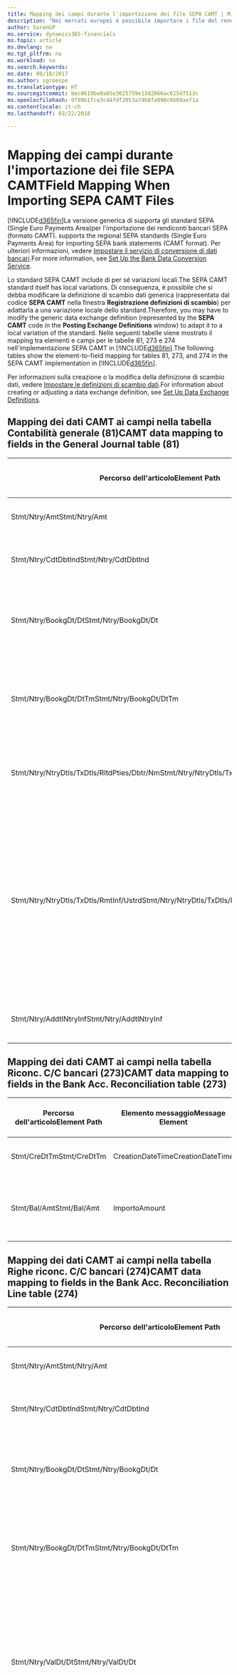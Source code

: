 ```yaml
---
title: Mapping dei campi durante l'importazione dei file SEPA CAMT | Microsoft Docs
description: "Nei mercati europei è possibile importare i file del rendiconto bancario negli standard SEPA (Single Euro Payments Area) locali."
author: SorenGP
ms.service: dynamics365-financials
ms.topic: article
ms.devlang: na
ms.tgt_pltfrm: na
ms.workload: na
ms.search.keywords: 
ms.date: 08/18/2017
ms.author: sgroespe
ms.translationtype: HT
ms.sourcegitcommit: bec0619be0a65e3625759e13d2866ac615d7513c
ms.openlocfilehash: 9f99b1fce3c44fdf2053a74b8fa090c6b69aef1a
ms.contentlocale: it-ch
ms.lasthandoff: 03/22/2018

---
```

# <a name="field-mapping-when-importing-sepa-camt-files"></a><span data-ttu-id="a1445-103">Mapping dei campi durante l'importazione dei file SEPA CAMT</span><span class="sxs-lookup"><span data-stu-id="a1445-103">Field Mapping When Importing SEPA CAMT Files</span></span>
[!INCLUDE[d365fin](includes/d365fin_md.md)]<span data-ttu-id="a1445-104">La versione generica di  supporta gli standard SEPA (Single Euro Payments Area)per l'importazione dei rendiconti bancari SEPA (formato CAMT).</span><span class="sxs-lookup"><span data-stu-id="a1445-104"> supports the regional SEPA standards (Single Euro Payments Area) for importing SEPA bank statements (CAMT format).</span></span> <span data-ttu-id="a1445-105">Per ulteriori informazioni, vedere [Impostare il servizio di conversione di dati bancari](bank-how-setup-bank-data-conversion-service.md).</span><span class="sxs-lookup"><span data-stu-id="a1445-105">For more information, see [Set Up the Bank Data Conversion Service](bank-how-setup-bank-data-conversion-service.md).</span></span>  

 <span data-ttu-id="a1445-106">Lo standard SEPA CAMT include di per sé variazioni locali.</span><span class="sxs-lookup"><span data-stu-id="a1445-106">The SEPA CAMT standard itself has local variations.</span></span> <span data-ttu-id="a1445-107">Di conseguenza, è possibile che si debba modificare la definizione di scambio dati generica (rappresentata dal codice **SEPA CAMT** nella finestra **Registrazione definizioni di scambio**) per adattarla a una variazione locale dello standard.</span><span class="sxs-lookup"><span data-stu-id="a1445-107">Therefore, you may have to modify the generic data exchange definition (represented by the **SEPA CAMT** code in the **Posting Exchange Definitions** window) to adapt it to a local variation of the standard.</span></span> <span data-ttu-id="a1445-108">Nelle seguenti tabelle viene mostrato il mapping tra elementi e campi per le tabelle 81, 273 e 274 nell'implementazione SEPA CAMT in [!INCLUDE[d365fin](includes/d365fin_md.md)].</span><span class="sxs-lookup"><span data-stu-id="a1445-108">The following tables show the element-to-field mapping for tables 81, 273, and 274 in the SEPA CAMT implementation in [!INCLUDE[d365fin](includes/d365fin_md.md)].</span></span>  

 <span data-ttu-id="a1445-109">Per informazioni sulla creazione o la modifica della definizione di scambio dati, vedere [Impostare le definizioni di scambio dati](across-how-to-set-up-data-exchange-definitions.md).</span><span class="sxs-lookup"><span data-stu-id="a1445-109">For information about creating or adjusting a data exchange definition, see [Set Up Data Exchange Definitions](across-how-to-set-up-data-exchange-definitions.md).</span></span>  

## <a name="camt-data-mapping-to-fields-in-the-general-journal-table-81"></a><span data-ttu-id="a1445-110">Mapping dei dati CAMT ai campi nella tabella Contabilità generale (81)</span><span class="sxs-lookup"><span data-stu-id="a1445-110">CAMT data mapping to fields in the General Journal table (81)</span></span>  

|<span data-ttu-id="a1445-111">Percorso dell'articolo</span><span class="sxs-lookup"><span data-stu-id="a1445-111">Element Path</span></span>|<span data-ttu-id="a1445-112">Elemento messaggio</span><span class="sxs-lookup"><span data-stu-id="a1445-112">Message Element</span></span>|<span data-ttu-id="a1445-113">Tipo di dati</span><span class="sxs-lookup"><span data-stu-id="a1445-113">Data Type</span></span>|<span data-ttu-id="a1445-114">Descrizione</span><span class="sxs-lookup"><span data-stu-id="a1445-114">Description</span></span>|<span data-ttu-id="a1445-115">Identificatore segno negativo</span><span class="sxs-lookup"><span data-stu-id="a1445-115">Negative-Sign Identifier</span></span>|<span data-ttu-id="a1445-116">Nr. campo</span><span class="sxs-lookup"><span data-stu-id="a1445-116">Field No.</span></span>|<span data-ttu-id="a1445-117">Nome campo</span><span class="sxs-lookup"><span data-stu-id="a1445-117">Field Name</span></span>|  
|------------------|---------------------|---------------|-----------------|-------------------------------|---------------|----------------|  
|<span data-ttu-id="a1445-118">Stmt/Ntry/Amt</span><span class="sxs-lookup"><span data-stu-id="a1445-118">Stmt/Ntry/Amt</span></span>|<span data-ttu-id="a1445-119">Importo</span><span class="sxs-lookup"><span data-stu-id="a1445-119">Amount</span></span>|<span data-ttu-id="a1445-120">Decimale</span><span class="sxs-lookup"><span data-stu-id="a1445-120">Decimal</span></span>|<span data-ttu-id="a1445-121">Specifica l'importo di denaro nel movimento cassa.</span><span class="sxs-lookup"><span data-stu-id="a1445-121">The amount of money in the cash entry</span></span>||<span data-ttu-id="a1445-122">13</span><span class="sxs-lookup"><span data-stu-id="a1445-122">13</span></span>|<span data-ttu-id="a1445-123">Importo</span><span class="sxs-lookup"><span data-stu-id="a1445-123">Amount</span></span>|  
|<span data-ttu-id="a1445-124">Stmt/Ntry/CdtDbtInd</span><span class="sxs-lookup"><span data-stu-id="a1445-124">Stmt/Ntry/CdtDbtInd</span></span>|<span data-ttu-id="a1445-125">CreditDebitIndicator</span><span class="sxs-lookup"><span data-stu-id="a1445-125">CreditDebitIndicator</span></span>|<span data-ttu-id="a1445-126">Testo</span><span class="sxs-lookup"><span data-stu-id="a1445-126">Text</span></span>|<span data-ttu-id="a1445-127">Indica se il movimento è un credito o un debito</span><span class="sxs-lookup"><span data-stu-id="a1445-127">Indicates whether the entry is a credit or a debit entry</span></span>|<span data-ttu-id="a1445-128">DBIT</span><span class="sxs-lookup"><span data-stu-id="a1445-128">DBIT</span></span>|<span data-ttu-id="a1445-129">13</span><span class="sxs-lookup"><span data-stu-id="a1445-129">13</span></span>|<span data-ttu-id="a1445-130">Importo</span><span class="sxs-lookup"><span data-stu-id="a1445-130">Amount</span></span>|  
|<span data-ttu-id="a1445-131">Stmt/Ntry/BookgDt/Dt</span><span class="sxs-lookup"><span data-stu-id="a1445-131">Stmt/Ntry/BookgDt/Dt</span></span>|<span data-ttu-id="a1445-132">Data</span><span class="sxs-lookup"><span data-stu-id="a1445-132">Date</span></span>|<span data-ttu-id="a1445-133">Data</span><span class="sxs-lookup"><span data-stu-id="a1445-133">Date</span></span>|<span data-ttu-id="a1445-134">Data in cui un movimento viene registrato in un conto nei registri di chi utilizza il conto</span><span class="sxs-lookup"><span data-stu-id="a1445-134">The date when an entry is posted to an account on the account servicer's books</span></span>||<span data-ttu-id="a1445-135">5</span><span class="sxs-lookup"><span data-stu-id="a1445-135">5</span></span>|<span data-ttu-id="a1445-136">Data di registrazione:</span><span class="sxs-lookup"><span data-stu-id="a1445-136">Posting Date</span></span>|  
|<span data-ttu-id="a1445-137">Stmt/Ntry/BookgDt/DtTm</span><span class="sxs-lookup"><span data-stu-id="a1445-137">Stmt/Ntry/BookgDt/DtTm</span></span>|<span data-ttu-id="a1445-138">DataOra</span><span class="sxs-lookup"><span data-stu-id="a1445-138">DateTime</span></span>|<span data-ttu-id="a1445-139">DataOra</span><span class="sxs-lookup"><span data-stu-id="a1445-139">DateTime</span></span>|<span data-ttu-id="a1445-140">Data e ora in cui un movimento viene registrato in un conto nei registri di chi utilizza il conto</span><span class="sxs-lookup"><span data-stu-id="a1445-140">The date and time when an entry is posted to an account on the account servicer's books</span></span>||<span data-ttu-id="a1445-141">5</span><span class="sxs-lookup"><span data-stu-id="a1445-141">5</span></span>|<span data-ttu-id="a1445-142">Data di registrazione:</span><span class="sxs-lookup"><span data-stu-id="a1445-142">Posting Date</span></span>|  
|<span data-ttu-id="a1445-143">Stmt/Ntry/NtryDtls/TxDtls/RltdPties/Dbtr/Nm</span><span class="sxs-lookup"><span data-stu-id="a1445-143">Stmt/Ntry/NtryDtls/TxDtls/RltdPties/Dbtr/Nm</span></span>|<span data-ttu-id="a1445-144">Nome</span><span class="sxs-lookup"><span data-stu-id="a1445-144">Name</span></span>|<span data-ttu-id="a1445-145">Testo</span><span class="sxs-lookup"><span data-stu-id="a1445-145">Text</span></span>|<span data-ttu-id="a1445-146">Nome della parte che deve una somma di denaro al creditore (finale)</span><span class="sxs-lookup"><span data-stu-id="a1445-146">The name of the party that owes an amount of money to the (ultimate) creditor</span></span>||<span data-ttu-id="a1445-147">1221</span><span class="sxs-lookup"><span data-stu-id="a1445-147">1221</span></span>|<span data-ttu-id="a1445-148">Informazioni sul pagante</span><span class="sxs-lookup"><span data-stu-id="a1445-148">Payer Information</span></span>|  
|<span data-ttu-id="a1445-149">Stmt/Ntry/NtryDtls/TxDtls/RmtInf/Ustrd</span><span class="sxs-lookup"><span data-stu-id="a1445-149">Stmt/Ntry/NtryDtls/TxDtls/RmtInf/Ustrd</span></span>|<span data-ttu-id="a1445-150">Non strutturato</span><span class="sxs-lookup"><span data-stu-id="a1445-150">Unstructured</span></span>|<span data-ttu-id="a1445-151">Testo</span><span class="sxs-lookup"><span data-stu-id="a1445-151">Text</span></span>|<span data-ttu-id="a1445-152">Informazioni fornite per consentire la corrispondenza o riconciliazione di un movimento con gli articoli oggetto del pagamento, come le fatture aziendali in un sistema conto clienti, in un form non strutturato</span><span class="sxs-lookup"><span data-stu-id="a1445-152">Information supplied to enable the matching/reconciliation of an entry with the items that the payment is intended to settle, such as commercial invoices in an accounts-receivable system, in an unstructured form</span></span>||<span data-ttu-id="a1445-153">8</span><span class="sxs-lookup"><span data-stu-id="a1445-153">8</span></span>|<span data-ttu-id="a1445-154">Descrizione</span><span class="sxs-lookup"><span data-stu-id="a1445-154">Description</span></span>|  
|<span data-ttu-id="a1445-155">Stmt/Ntry/AddtlNtryInf</span><span class="sxs-lookup"><span data-stu-id="a1445-155">Stmt/Ntry/AddtlNtryInf</span></span>|<span data-ttu-id="a1445-156">AdditionalEntryInformation</span><span class="sxs-lookup"><span data-stu-id="a1445-156">AdditionalEntryInformation</span></span>|<span data-ttu-id="a1445-157">Testo</span><span class="sxs-lookup"><span data-stu-id="a1445-157">Text</span></span>|<span data-ttu-id="a1445-158">Informazioni aggiuntive relative al movimento</span><span class="sxs-lookup"><span data-stu-id="a1445-158">Additional information about the entry</span></span>||<span data-ttu-id="a1445-159">1222</span><span class="sxs-lookup"><span data-stu-id="a1445-159">1222</span></span>|<span data-ttu-id="a1445-160">Informazioni sulla transazione</span><span class="sxs-lookup"><span data-stu-id="a1445-160">Transaction Information</span></span>|  

## <a name="camt-data-mapping-to-fields-in-the-bank-acc-reconciliation-table-273"></a><span data-ttu-id="a1445-161">Mapping dei dati CAMT ai campi nella tabella Riconc. C/C bancari (273)</span><span class="sxs-lookup"><span data-stu-id="a1445-161">CAMT data mapping to fields in the Bank Acc. Reconciliation table (273)</span></span>  

|<span data-ttu-id="a1445-162">Percorso dell'articolo</span><span class="sxs-lookup"><span data-stu-id="a1445-162">Element Path</span></span>|<span data-ttu-id="a1445-163">Elemento messaggio</span><span class="sxs-lookup"><span data-stu-id="a1445-163">Message Element</span></span>|<span data-ttu-id="a1445-164">Tipo di dati</span><span class="sxs-lookup"><span data-stu-id="a1445-164">Data Type</span></span>|<span data-ttu-id="a1445-165">Descrizione</span><span class="sxs-lookup"><span data-stu-id="a1445-165">Description</span></span>|<span data-ttu-id="a1445-166">Identificatore segno negativo</span><span class="sxs-lookup"><span data-stu-id="a1445-166">Negative-Sign Identifier</span></span>|<span data-ttu-id="a1445-167">Nr. campo</span><span class="sxs-lookup"><span data-stu-id="a1445-167">Field No.</span></span>|<span data-ttu-id="a1445-168">Nome campo</span><span class="sxs-lookup"><span data-stu-id="a1445-168">Field Name</span></span>|  
|------------------|---------------------|---------------|-----------------|-------------------------------|---------------|----------------|  
|<span data-ttu-id="a1445-169">Stmt/CreDtTm</span><span class="sxs-lookup"><span data-stu-id="a1445-169">Stmt/CreDtTm</span></span>|<span data-ttu-id="a1445-170">CreationDateTime</span><span class="sxs-lookup"><span data-stu-id="a1445-170">CreationDateTime</span></span>|<span data-ttu-id="a1445-171">Data</span><span class="sxs-lookup"><span data-stu-id="a1445-171">Date</span></span>|<span data-ttu-id="a1445-172">Data e ora di creazione del messaggio</span><span class="sxs-lookup"><span data-stu-id="a1445-172">The date and time when the message was created</span></span>||<span data-ttu-id="a1445-173">3</span><span class="sxs-lookup"><span data-stu-id="a1445-173">3</span></span>|<span data-ttu-id="a1445-174">Data estratto conto</span><span class="sxs-lookup"><span data-stu-id="a1445-174">Statement Date</span></span>|  
|<span data-ttu-id="a1445-175">Stmt/Bal/Amt</span><span class="sxs-lookup"><span data-stu-id="a1445-175">Stmt/Bal/Amt</span></span>|<span data-ttu-id="a1445-176">Importo</span><span class="sxs-lookup"><span data-stu-id="a1445-176">Amount</span></span>|<span data-ttu-id="a1445-177">Decimale</span><span class="sxs-lookup"><span data-stu-id="a1445-177">Decimal</span></span>|<span data-ttu-id="a1445-178">Importo risultante dagli importi al netto per tutti i movimenti dare e avere</span><span class="sxs-lookup"><span data-stu-id="a1445-178">The amount resulting from the netted amounts for all debit and credit entries</span></span>||<span data-ttu-id="a1445-179">4</span><span class="sxs-lookup"><span data-stu-id="a1445-179">4</span></span>|<span data-ttu-id="a1445-180">Saldo finale estratto conto</span><span class="sxs-lookup"><span data-stu-id="a1445-180">Statement Ending Balance</span></span>|  

## <a name="camt-data-mapping-to-fields-in-the-bank-acc-reconciliation-line-table-274"></a><span data-ttu-id="a1445-181">Mapping dei dati CAMT ai campi nella tabella Righe riconc. C/C bancari (274)</span><span class="sxs-lookup"><span data-stu-id="a1445-181">CAMT data mapping to fields in the Bank Acc. Reconciliation Line table (274)</span></span>  

|<span data-ttu-id="a1445-182">Percorso dell'articolo</span><span class="sxs-lookup"><span data-stu-id="a1445-182">Element Path</span></span>|<span data-ttu-id="a1445-183">Elemento messaggio</span><span class="sxs-lookup"><span data-stu-id="a1445-183">Message Element</span></span>|<span data-ttu-id="a1445-184">Tipo di dati</span><span class="sxs-lookup"><span data-stu-id="a1445-184">Data Type</span></span>|<span data-ttu-id="a1445-185">Descrizione</span><span class="sxs-lookup"><span data-stu-id="a1445-185">Description</span></span>|<span data-ttu-id="a1445-186">Identificatore segno negativo</span><span class="sxs-lookup"><span data-stu-id="a1445-186">Negative-Sign Identifier</span></span>|<span data-ttu-id="a1445-187">Nr. campo</span><span class="sxs-lookup"><span data-stu-id="a1445-187">Field No.</span></span>|<span data-ttu-id="a1445-188">Nome campo</span><span class="sxs-lookup"><span data-stu-id="a1445-188">Field Name</span></span>|  
|------------------|---------------------|---------------|-----------------|-------------------------------|---------------|----------------|  
|<span data-ttu-id="a1445-189">Stmt/Ntry/Amt</span><span class="sxs-lookup"><span data-stu-id="a1445-189">Stmt/Ntry/Amt</span></span>|<span data-ttu-id="a1445-190">Importo</span><span class="sxs-lookup"><span data-stu-id="a1445-190">Amount</span></span>|<span data-ttu-id="a1445-191">Decimale</span><span class="sxs-lookup"><span data-stu-id="a1445-191">Decimal</span></span>|<span data-ttu-id="a1445-192">Specifica l'importo di denaro nel movimento cassa.</span><span class="sxs-lookup"><span data-stu-id="a1445-192">The amount of money in the cash entry</span></span>||<span data-ttu-id="a1445-193">7</span><span class="sxs-lookup"><span data-stu-id="a1445-193">7</span></span>|<span data-ttu-id="a1445-194">Importo estratto conto</span><span class="sxs-lookup"><span data-stu-id="a1445-194">Statement Amount</span></span>|  
|<span data-ttu-id="a1445-195">Stmt/Ntry/CdtDbtInd</span><span class="sxs-lookup"><span data-stu-id="a1445-195">Stmt/Ntry/CdtDbtInd</span></span>|<span data-ttu-id="a1445-196">CreditDebitIndicator</span><span class="sxs-lookup"><span data-stu-id="a1445-196">CreditDebitIndicator</span></span>|<span data-ttu-id="a1445-197">Testo</span><span class="sxs-lookup"><span data-stu-id="a1445-197">Text</span></span>|<span data-ttu-id="a1445-198">Indica se il movimento è un credito o un debito</span><span class="sxs-lookup"><span data-stu-id="a1445-198">Indicates whether the entry is a credit or a debit entry</span></span>|<span data-ttu-id="a1445-199">DBIT</span><span class="sxs-lookup"><span data-stu-id="a1445-199">DBIT</span></span>|<span data-ttu-id="a1445-200">7</span><span class="sxs-lookup"><span data-stu-id="a1445-200">7</span></span>|<span data-ttu-id="a1445-201">Importo estratto conto</span><span class="sxs-lookup"><span data-stu-id="a1445-201">Statement Amount</span></span>|  
|<span data-ttu-id="a1445-202">Stmt/Ntry/BookgDt/Dt</span><span class="sxs-lookup"><span data-stu-id="a1445-202">Stmt/Ntry/BookgDt/Dt</span></span>|<span data-ttu-id="a1445-203">Data</span><span class="sxs-lookup"><span data-stu-id="a1445-203">Date</span></span>|<span data-ttu-id="a1445-204">Data</span><span class="sxs-lookup"><span data-stu-id="a1445-204">Date</span></span>|<span data-ttu-id="a1445-205">Data in cui un movimento viene registrato in un conto nei registri di chi utilizza il conto</span><span class="sxs-lookup"><span data-stu-id="a1445-205">The date when an entry is posted to an account on the account servicer's books</span></span>||<span data-ttu-id="a1445-206">5</span><span class="sxs-lookup"><span data-stu-id="a1445-206">5</span></span>|<span data-ttu-id="a1445-207">Data transazione</span><span class="sxs-lookup"><span data-stu-id="a1445-207">Transaction Date</span></span>|  
|<span data-ttu-id="a1445-208">Stmt/Ntry/BookgDt/DtTm</span><span class="sxs-lookup"><span data-stu-id="a1445-208">Stmt/Ntry/BookgDt/DtTm</span></span>|<span data-ttu-id="a1445-209">DataOra</span><span class="sxs-lookup"><span data-stu-id="a1445-209">DateTime</span></span>|<span data-ttu-id="a1445-210">DataOra</span><span class="sxs-lookup"><span data-stu-id="a1445-210">DateTime</span></span>|<span data-ttu-id="a1445-211">Data e ora in cui un movimento viene registrato in un conto nei registri di chi utilizza il conto</span><span class="sxs-lookup"><span data-stu-id="a1445-211">The date and time when an entry is posted to an account on the account servicer's books</span></span>||<span data-ttu-id="a1445-212">5</span><span class="sxs-lookup"><span data-stu-id="a1445-212">5</span></span>|<span data-ttu-id="a1445-213">Data transazione</span><span class="sxs-lookup"><span data-stu-id="a1445-213">Transaction Date</span></span>|  
|<span data-ttu-id="a1445-214">Stmt/Ntry/ValDt/Dt</span><span class="sxs-lookup"><span data-stu-id="a1445-214">Stmt/Ntry/ValDt/Dt</span></span>|<span data-ttu-id="a1445-215">Data</span><span class="sxs-lookup"><span data-stu-id="a1445-215">Date</span></span>|<span data-ttu-id="a1445-216">Data</span><span class="sxs-lookup"><span data-stu-id="a1445-216">Date</span></span>|<span data-ttu-id="a1445-217">Data in cui i cespiti diventano disponibili al proprietario del conto nel caso di un movimento in avere o cessano di essere disponibili nel caso di un movimento in dare</span><span class="sxs-lookup"><span data-stu-id="a1445-217">The date when assets become available to the account owner in case of a credit entry, or cease to be available to the account owner in case of a debit entry</span></span>||<span data-ttu-id="a1445-218">12</span><span class="sxs-lookup"><span data-stu-id="a1445-218">12</span></span>|<span data-ttu-id="a1445-219">Data valuta</span><span class="sxs-lookup"><span data-stu-id="a1445-219">Value Date</span></span>|  
|<span data-ttu-id="a1445-220">Stmt/Ntry/ValDt/DtTm</span><span class="sxs-lookup"><span data-stu-id="a1445-220">Stmt/Ntry/ValDt/DtTm</span></span>|<span data-ttu-id="a1445-221">DataOra</span><span class="sxs-lookup"><span data-stu-id="a1445-221">DateTime</span></span>|<span data-ttu-id="a1445-222">DataOra</span><span class="sxs-lookup"><span data-stu-id="a1445-222">DateTime</span></span>|<span data-ttu-id="a1445-223">Data e ora in cui i cespiti diventano disponibili al proprietario del conto nel caso di un movimento in avere o cessano di essere disponibili nel caso di un movimento in dare</span><span class="sxs-lookup"><span data-stu-id="a1445-223">The date and time when assets become available to the account owner in case of a credit entry, or cease to be available to the account owner in case of a debit entry</span></span>||<span data-ttu-id="a1445-224">12</span><span class="sxs-lookup"><span data-stu-id="a1445-224">12</span></span>|<span data-ttu-id="a1445-225">Data valuta</span><span class="sxs-lookup"><span data-stu-id="a1445-225">Value Date</span></span>|  
|<span data-ttu-id="a1445-226">Stmt/Ntry/NtryDtls/TxDtls/RltdPties/Dbtr/Nm</span><span class="sxs-lookup"><span data-stu-id="a1445-226">Stmt/Ntry/NtryDtls/TxDtls/RltdPties/Dbtr/Nm</span></span>|<span data-ttu-id="a1445-227">Nome</span><span class="sxs-lookup"><span data-stu-id="a1445-227">Name</span></span>|<span data-ttu-id="a1445-228">Testo</span><span class="sxs-lookup"><span data-stu-id="a1445-228">Text</span></span>|<span data-ttu-id="a1445-229">Nome della parte che deve una somma di denaro al creditore (finale)</span><span class="sxs-lookup"><span data-stu-id="a1445-229">The name of the party that owes an amount of money to the (ultimate) creditor</span></span>||<span data-ttu-id="a1445-230">15</span><span class="sxs-lookup"><span data-stu-id="a1445-230">15</span></span>|<span data-ttu-id="a1445-231">Informazioni sul pagante</span><span class="sxs-lookup"><span data-stu-id="a1445-231">Payer Information</span></span>|  
|<span data-ttu-id="a1445-232">Stmt/Ntry/NtryDtls/TxDtls/RmtInf/Ustrd</span><span class="sxs-lookup"><span data-stu-id="a1445-232">Stmt/Ntry/NtryDtls/TxDtls/RmtInf/Ustrd</span></span>|<span data-ttu-id="a1445-233">Non strutturato</span><span class="sxs-lookup"><span data-stu-id="a1445-233">Unstructured</span></span>|<span data-ttu-id="a1445-234">Testo</span><span class="sxs-lookup"><span data-stu-id="a1445-234">Text</span></span>|<span data-ttu-id="a1445-235">Informazioni fornite per consentire la corrispondenza o riconciliazione di un movimento con gli articoli oggetto del pagamento, come le fatture aziendali in un sistema conto clienti, in un form non strutturato</span><span class="sxs-lookup"><span data-stu-id="a1445-235">Information supplied to enable the matching/reconciliation of an entry with the items that the payment is intended to settle, such as commercial invoices in an accounts-receivable system, in an unstructured form</span></span>||<span data-ttu-id="a1445-236">6</span><span class="sxs-lookup"><span data-stu-id="a1445-236">6</span></span>|<span data-ttu-id="a1445-237">Descrizione</span><span class="sxs-lookup"><span data-stu-id="a1445-237">Description</span></span>|  
|<span data-ttu-id="a1445-238">Stmt/Ntry/AddtlNtryInf</span><span class="sxs-lookup"><span data-stu-id="a1445-238">Stmt/Ntry/AddtlNtryInf</span></span>|<span data-ttu-id="a1445-239">AdditionalEntryInformation</span><span class="sxs-lookup"><span data-stu-id="a1445-239">AdditionalEntryInformation</span></span>|<span data-ttu-id="a1445-240">Testo</span><span class="sxs-lookup"><span data-stu-id="a1445-240">Text</span></span>|<span data-ttu-id="a1445-241">Informazioni aggiuntive relative al movimento</span><span class="sxs-lookup"><span data-stu-id="a1445-241">Additional information about the entry</span></span>||<span data-ttu-id="a1445-242">16</span><span class="sxs-lookup"><span data-stu-id="a1445-242">16</span></span>|<span data-ttu-id="a1445-243">Informazioni sulla transazione</span><span class="sxs-lookup"><span data-stu-id="a1445-243">Transaction Information</span></span>|  

 <span data-ttu-id="a1445-244">Gli elementi nel nodo **Ntry** importati in [!INCLUDE[d365fin](includes/d365fin_md.md)], ma di cui non è stato eseguito il mapping ad alcun campo, vengono memorizzati nella tabella **Registrazione definizione colonna scambio dati**.</span><span class="sxs-lookup"><span data-stu-id="a1445-244">Elements in the **Ntry** node that are imported into [!INCLUDE[d365fin](includes/d365fin_md.md)] but not mapped to any fields are stored in the **Posting Exch. Column Def** table.</span></span> <span data-ttu-id="a1445-245">Gli utenti possono vedere gli elementi nelle finestre **Registrazione riconciliazione pagamenti**, **Collegamento pagamenti** e **Riconciliazioni C/C bancari** scegliendo l'azione **Dettagli riga rendiconto bancario**.</span><span class="sxs-lookup"><span data-stu-id="a1445-245">Users can view these elements from the **Payment Reconciliation Journal**, **Payment Application**, and **Bank Acc. Reconciliation** windows by choosing the **Bank Statement Line Details** action.</span></span> <span data-ttu-id="a1445-246">Per ulteriori informazioni, vedere [Riconciliare i pagamenti utilizzando il collegamento automatico](receivables-how-reconcile-payments-auto-application.md).</span><span class="sxs-lookup"><span data-stu-id="a1445-246">For more information, see [Reconcile Payments Using Automatic Application](receivables-how-reconcile-payments-auto-application.md).</span></span>  
## <a name="see-also"></a><span data-ttu-id="a1445-247">Vedi anche</span><span class="sxs-lookup"><span data-stu-id="a1445-247">See Also</span></span>  
[<span data-ttu-id="a1445-248">Impostazione dello scambio di dati</span><span class="sxs-lookup"><span data-stu-id="a1445-248">Setting Up Data Exchange</span></span>](across-set-up-data-exchange.md)  
[<span data-ttu-id="a1445-249">Scambio di dati in modalità elettronica</span><span class="sxs-lookup"><span data-stu-id="a1445-249">Exchanging Data Electronically</span></span>](across-data-exchange.md)  
<span data-ttu-id="a1445-250">[Impostare il servizio di conversione di dati bancari](bank-how-setup-bank-data-conversion-service.md) </span><span class="sxs-lookup"><span data-stu-id="a1445-250">[Set Up the Bank Data Conversion Service](bank-how-setup-bank-data-conversion-service.md) </span></span>  
[<span data-ttu-id="a1445-251">Utilizzare gli schemi XML per preparare le definizioni di scambio dati</span><span class="sxs-lookup"><span data-stu-id="a1445-251">Use XML Schemas to Prepare Data Exchange Definitions</span></span>](across-how-to-use-xml-schemas-to-prepare-data-exchange-definitions.md)  
[<span data-ttu-id="a1445-252">Riconciliare i pagamenti utilizzando il collegamento automatico</span><span class="sxs-lookup"><span data-stu-id="a1445-252">Reconcile Payments Using Automatic Application</span></span>](receivables-how-reconcile-payments-auto-application.md)  

